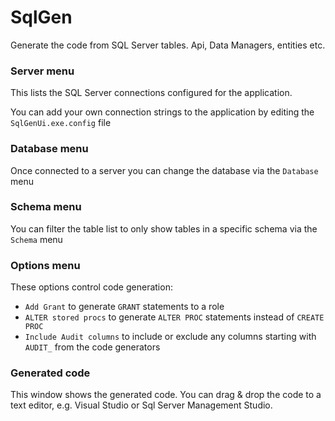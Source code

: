 # SqlGen

Generate the code from SQL Server tables. Api, Data Managers, entities etc.




### Server menu

This lists the SQL Server connections configured for the application.

You can add your own connection strings to the application by editing the `SqlGenUi.exe.config` file

### Database menu

Once connected to a server you can change the database via the `Database` menu

### Schema menu

You can filter the table list to only show tables in a specific schema via the `Schema` menu

### Options menu

These options control code generation:
* `Add Grant` to generate `GRANT` statements to a role
* `ALTER stored procs` to generate `ALTER PROC` statements instead of `CREATE PROC`
* `Include Audit columns` to include or exclude any columns starting with `AUDIT_` from the code generators

### Generated code

This window shows the generated code.  You can drag & drop the code to a text editor, e.g. Visual Studio or Sql Server Management Studio.
